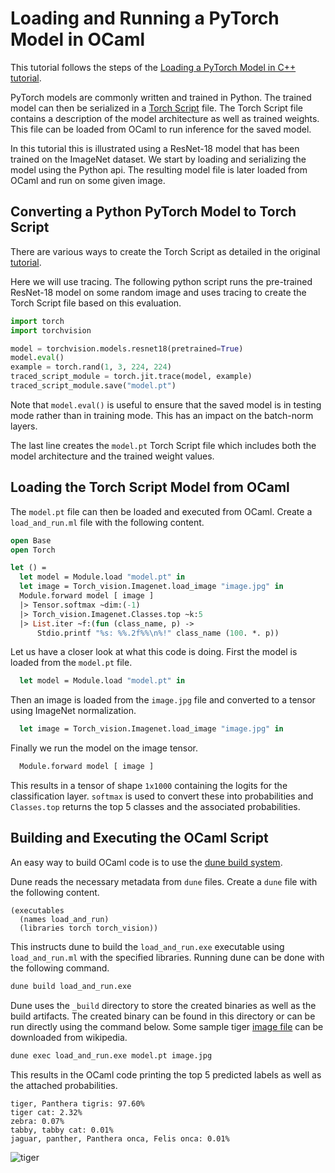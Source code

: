 # Loading and Running a PyTorch Model in OCaml

This tutorial follows the steps of the
[Loading a PyTorch Model in C++ tutorial](https://pytorch.org/tutorials/advanced/cpp_export.html).

PyTorch models are commonly written and trained in Python. The trained model can then be
serialized in a [Torch Script](https://pytorch.org/docs/stable/jit.html) file.
The Torch Script file contains a description of the model architecture as well as
trained weights. This file can be loaded from OCaml to run inference for the saved
model.

In this tutorial this is illustrated using a ResNet-18 model that has been trained on the
ImageNet dataset. We start by loading and serializing the model using the Python api.
The resulting model file is later loaded from OCaml and run on some given image.

## Converting a Python PyTorch Model to Torch Script

There are various ways to create the Torch Script as detailed
in the original [tutorial](https://pytorch.org/tutorials/advanced/cpp_export.html).

Here we will use tracing. The following python script runs the
pre-trained ResNet-18 model on some random image and uses tracing to create
the Torch Script file based on this evaluation.

```python
import torch
import torchvision

model = torchvision.models.resnet18(pretrained=True)
model.eval()
example = torch.rand(1, 3, 224, 224)
traced_script_module = torch.jit.trace(model, example)
traced_script_module.save("model.pt")
```

Note that `model.eval()` is useful to ensure that the saved model is
in testing mode rather than in training mode. This has an impact on the
batch-norm layers.

The last line creates the `model.pt` Torch Script file which includes both the model
architecture and the trained weight values.

## Loading the Torch Script Model from OCaml

The `model.pt` file can then be loaded and executed from OCaml.
Create a `load_and_run.ml` file with the following content.

```ocaml
open Base
open Torch

let () =
  let model = Module.load "model.pt" in
  let image = Torch_vision.Imagenet.load_image "image.jpg" in
  Module.forward model [ image ]
  |> Tensor.softmax ~dim:(-1)
  |> Torch_vision.Imagenet.Classes.top ~k:5
  |> List.iter ~f:(fun (class_name, p) ->
      Stdio.printf "%s: %%.2f%%\n%!" class_name (100. *. p))
```

Let us have a closer look at what this code is doing. First
the model is loaded from the `model.pt` file.

```ocaml
  let model = Module.load "model.pt" in
```

Then an image is loaded from the `image.jpg` file and converted
to a tensor using ImageNet normalization.

```ocaml
  let image = Torch_vision.Imagenet.load_image "image.jpg" in
```

Finally we run the model on the image tensor.

```ocaml
  Module.forward model [ image ]
```

This results in a tensor of shape `1x1000` containing the logits
for the classification layer. `softmax` is used to convert these
into probabilities and `Classes.top` returns the top 5 classes
and the associated probabilities.

## Building and Executing the OCaml Script

An easy way to build OCaml code is to use the
[dune build system](https://github.com/ocaml/dune).

Dune reads the necessary metadata from `dune` files.
Create a `dune` file with the following content.

```
(executables
  (names load_and_run)
  (libraries torch torch_vision))
```

This instructs dune to build the `load_and_run.exe` executable
using `load_and_run.ml` with the specified libraries.
Running dune can be done with the following command.

```bash
dune build load_and_run.exe
```

Dune uses the `_build` directory to store the created binaries
as well as the build artifacts. The created binary can be found in
this directory or can be run directly using the command below.
Some sample tiger [image file](https://upload.wikimedia.org/wikipedia/commons/thumb/3/3b/Royal_Bengal_Tiger_at_Kanha_National_Park.jpg/800px-Royal_Bengal_Tiger_at_Kanha_National_Park.jpg) can be downloaded from wikipedia.


```bash
dune exec load_and_run.exe model.pt image.jpg
```

This results in the OCaml code printing the top 5 predicted
labels as well as the attached probabilities.

```
tiger, Panthera tigris: 97.60%
tiger cat: 2.32%
zebra: 0.07%
tabby, tabby cat: 0.01%
jaguar, panther, Panthera onca, Felis onca: 0.01%
```

![tiger](https://upload.wikimedia.org/wikipedia/commons/thumb/3/3b/Royal_Bengal_Tiger_at_Kanha_National_Park.jpg/800px-Royal_Bengal_Tiger_at_Kanha_National_Park.jpg)
